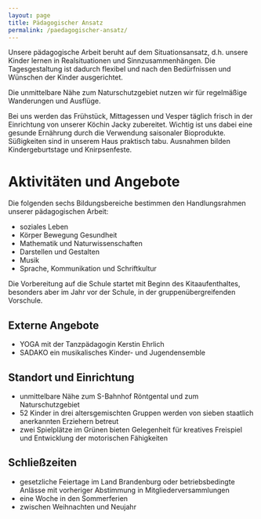 ```yaml
---
layout: page
title: Pädagogischer Ansatz
permalink: /paedagogischer-ansatz/
---
```

Unsere pädagogische Arbeit beruht auf dem Situationsansatz, d.h. unsere Kinder lernen in Realsituationen und Sinnzusammenhängen. Die Tagesgestaltung ist dadurch flexibel und nach den Bedürfnissen und Wünschen der Kinder ausgerichtet.

Die unmittelbare Nähe zum Naturschutzgebiet nutzen wir für regelmäßige Wanderungen und Ausflüge.

Bei uns werden das Frühstück, Mittagessen und Vesper täglich frisch in der Einrichtung von unserer Köchin Jacky zubereitet. Wichtig ist uns dabei eine gesunde Ernährung durch die Verwendung saisonaler Bioprodukte. Süßigkeiten sind in unserem Haus praktisch tabu. Ausnahmen bilden Kindergeburtstage und Knirpsenfeste.

# Aktivitäten und Angebote

Die folgenden sechs Bildungsbereiche bestimmen den Handlungsrahmen unserer pädagogischen Arbeit:

* soziales Leben
* Körper Bewegung Gesundheit
* Mathematik und Naturwissenschaften
* Darstellen und Gestalten
* Musik
* Sprache, Kommunikation und Schriftkultur

Die Vorbereitung auf die Schule startet mit Beginn des Kitaaufenthaltes, besonders aber im Jahr vor der Schule, in der gruppenübergreifenden Vorschule.

## Externe Angebote

* YOGA mit der Tanzpädagogin Kerstin Ehrlich
* SADAKO ein musikalisches Kinder- und Jugendensemble

## Standort und Einrichtung

* unmittelbare Nähe zum S-Bahnhof Röntgental und zum Naturschutzgebiet
* 52 Kinder in drei altersgemischten Gruppen werden von sieben
  staatlich anerkannten Erziehern betreut
* zwei Spielplätze im Grünen bieten Gelegenheit für kreatives
  Freispiel und Entwicklung der motorischen Fähigkeiten

## Schließzeiten

* gesetzliche Feiertage im Land Brandenburg oder betriebsbedingte Anlässe mit vorheriger Abstimmung in Mitgliederversammlungen
* eine Woche in den Sommerferien
* zwischen Weihnachten und Neujahr
